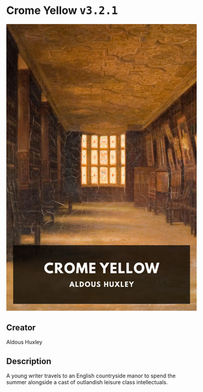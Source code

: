 
# Crome Yellow <kbd>v3.2.1</kbd>

<center>
  <img src="./cover-1024.jpg"/>
</center>

## Creator
Aldous Huxley

## Description
A young writer travels to an English countryside manor to spend the summer alongside a cast of outlandish leisure class intellectuals.
